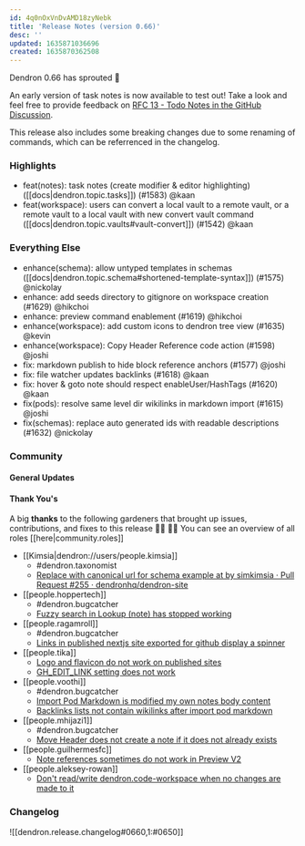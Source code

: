 ```yaml
---
id: 4q0nOxVnDvAMD18zyNebk
title: 'Release Notes (version 0.66)'
desc: ''
updated: 1635871036696
created: 1635870362508
---
```


Dendron 0.66 has sprouted  🌱

An early version of task notes is now available to test out! Take a look and feel free to provide feedback on [RFC 13 - Todo Notes in the GitHub Discussion](https://github.com/dendronhq/dendron/discussions/1358).

This release also includes some breaking changes due to some renaming of commands, which can be referrenced in the changelog.

### Highlights
- feat(notes): task notes (create modifier & editor highlighting) ([[docs|dendron.topic.tasks]]) (#1583) @kaan
- feat(workspace): users can convert a local vault to a remote vault, or a remote vault to a local vault with new convert vault command ([[docs|dendron.topic.vaults#vault-convert]]) (#1542) @kaan

### Everything Else
- enhance(schema): allow untyped templates in schemas ([[docs|dendron.topic.schema#shortened-template-syntax]]) (#1575) @nickolay
- enhance: add seeds directory to gitignore on workspace creation (#1629) @hikchoi
- enhance: preview command enablement (#1619) @hikchoi
- enhance(workspace): add custom icons to dendron tree view (#1635)  @kevin
- enhance(workspace): Copy Header Reference code action (#1598) @joshi
- fix: markdown publish to hide block reference anchors (#1577)  @joshi
- fix: file watcher updates backlinks (#1618) @kaan
- fix: hover & goto note should respect enableUser/HashTags (#1620) @kaan
- fix(pods): resolve same level dir wikilinks in markdown import (#1615) @joshi
- fix(schemas): replace auto generated ids with readable descriptions (#1632) @nickolay

### Community

#### General Updates



#### Thank You's

A big **thanks** to the following gardeners that brought up issues, contributions, and fixes to this release :man_farmer: :woman_farmer: 
You can see an overview of all roles [[here|community.roles]]

- [[Kimsia|dendron://users/people.kimsia]]
  - #dendron.taxonomist
  - [Replace with canonical url for schema example at by simkimsia · Pull Request #255 · dendronhq/dendron-site](https://github.com/dendronhq/dendron-site/pull/255)
- [[people.hoppertech]]
  - #dendron.bugcatcher
  - [Fuzzy search in Lookup (note) has stopped working](https://github.com/dendronhq/dendron/issues/1634)
- [[people.ragamroll]]
  - #dendron.bugcatcher
  - [Links in published nextjs site exported for github display a spinner](https://github.com/dendronhq/dendron/issues/1588)
- [[people.tika]]
  - [Logo and flavicon do not work on published sites](https://github.com/dendronhq/dendron/issues/1616)
  - [GH_EDIT_LINK setting does not work](https://github.com/dendronhq/dendron/issues/1612)
- [[people.voothi]]
  - #dendron.bugcatcher
  - [Import Pod Markdown is modified my own notes body content](https://github.com/dendronhq/dendron/issues/1608)
  - [Backlinks lists not contain wikilinks after import pod markdown](https://github.com/dendronhq/dendron/issues/1607)
- [[people.mhijazi1]]
  - #dendron.bugcatcher
  - [Move Header does not create a note if it does not already exists](https://github.com/dendronhq/dendron/issues/1606)
- [[people.guilhermesfc]]
  - [Note references sometimes do not work in Preview V2](https://github.com/dendronhq/dendron/issues/1601)
- [[people.aleksey-rowan]]
  - [Don't read/write dendron.code-workspace when no changes are made to it](https://github.com/dendronhq/dendron/issues/1595)

### Changelog
![[dendron.release.changelog#0660,1:#0650]]
